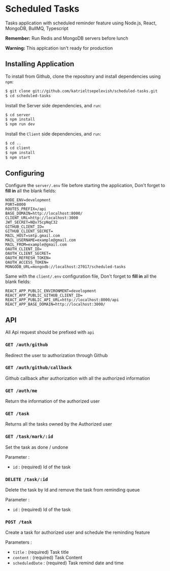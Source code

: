 # Scheduled Tasks

Tasks application with scheduled reminder feature using Node.js, React, MongoDB, BullMQ, Typescript

**Remember:** Run Redis and MongoDB servers before lunch

**Warning:** This applcation isn't ready for production

## Installing Application

To install from Github, clone the repository and install dependencies using `npm`:

```sh
$ git clone git://github.com/katrieltsepelevish/scheduled-tasks.git
$ cd scheduled-tasks
```

Install the Server side dependencies, and `run`:

```sh
$ cd server
$ npm install
$ npm run dev
```

Install the `Client` side dependencies, and `run`:

```sh
$ cd ..
$ cd client
$ npm install
$ npm start
```

## Configuring

Configure the `server/.env` file before starting the application, Don't forget to **fill in** all the blank fields:

```
NODE_ENV=development
PORT=8000
ROUTES_PREFIX=/api
BASE_DOMAIN=http://localhost:8000/
CLIENT_URL=http://localhost:3000
JWT_SECRET=NQv75cpNqC32
GITHUB_CLIENT_ID=
GITHUB_CLIENT_SECRET=
MAIL_HOST=smtp.gmail.com
MAIL_USERNAME=example@gmail.com
MAIL_FROM=example@gmail.com
OAUTH_CLIENT_ID=
OAUTH_CLIENT_SECRET=
OAUTH_REFRESH_TOKEN=
OAUTH_ACCESS_TOKEN=
MONGODB_URL=mongodb://localhost:27017/scheduled-tasks
```

Same with the `client/.env` configuration file, Don't forget to **fill in** all the blank fields:

```
REACT_APP_PUBLIC_ENVIRONMENT=development
REACT_APP_PUBLIC_GITHUB_CLIENT_ID=
REACT_APP_PUBLIC_API_URL=http://localhost:8000/api
REACT_APP_BASE_DOMAIN=http://localhost:3000/
```

## API

All Api request should be prefixed with `api`

### `GET /auth/github`

Redirect the user to authorization through Github

### `GET /auth/github/callback`

Github callback after authorization with all the authorized information

### `GET /auth/me`

Return the information of the authorized user

### `GET /task`

Returns all the tasks owned by the Authorized user

### `GET /task/mark/:id`

Set the task as done / undone

Parameter :

-   `id` : (required) Id of the task

### `DELETE /task/:id`

Delete the task by Id and remove the task from reminding queue

Parameter :

-   `id` : (required) Id of the task

### `POST /task`

Create a task for authorized user and schedule the reminding feature

Parameters :

-   `title` : (required) Task title
-   `content` : (required) Task Content
-   `scheduledDate` : (required) Task remind date and time
